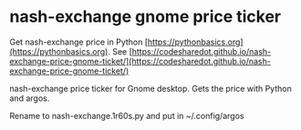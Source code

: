# nash-exchange gnome price ticker

Get nash-exchange price in Python [https://pythonbasics.org](https://pythonbasics.org).
See [https://codesharedot.github.io/nash-exchange-price-gnome-ticket/](https://codesharedot.github.io/nash-exchange-price-gnome-ticket/)

nash-exchange price ticker for Gnome desktop. Gets the price with Python and argos.

Rename to nash-exchange.1r60s.py and put in ~/.config/argos
